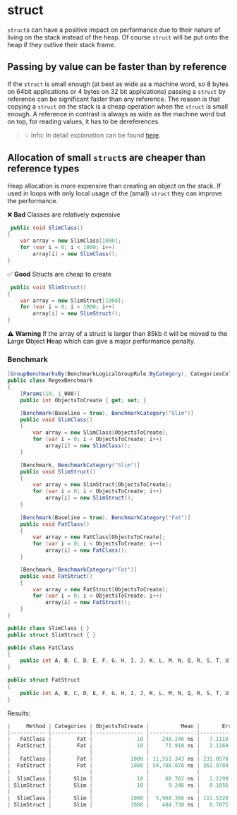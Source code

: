 # struct
`struct`s can have a positive impact on performance due to their nature of living on the stack instead of the heap.
Of course `struct` will be put onto the heap if they outlive their stack frame.

## Passing by value can be faster than by reference
If the `struct` is small enough (at best as wide as a machine word, so 8 bytes on 64bit applications or 4 bytes on 32 bit applications) passing a `struct` by reference can be significant faster than any reference.
The reason is that copying a `struct` on the stack is a cheap operation when the `struct` is small enough. A reference in contrast is always as wide as the machine word but on top, for reading values, it has to be dereferences.  

> 💡 Info: In detail explanation can be found [here](https://steven-giesel.com/blogPost/d205e99c-e784-49be-a2e6-7f9c44ab890f).

## Allocation of small `struct`s are cheaper than reference types
Heap allocation is more expensive than creating an object on the stack.
If used in loops with only local usage of the (small) `struct` they can improve the performance.

❌ **Bad** Classes are relatively expensive
```csharp
 public void SlimClass()
{
    var array = new SlimClass[1000];
    for (var i = 0; i < 1000; i++)
        array[i] = new SlimClass();
}
```

✅ **Good** Structs are cheap to create
```csharp
 public void SlimStruct()
{
    var array = new SlimStruct[1000];
    for (var i = 0; i < 1000; i++)
        array[i] = new SlimStruct();
}
```

⚠️ **Warning** If the array of a struct is larger than 85kb it will be moved to the **L**arge **O**bject **H**eap which can give a major performance penalty.

### Benchmark
```csharp
[GroupBenchmarksBy(BenchmarkLogicalGroupRule.ByCategory), CategoriesColumn]
public class RegexBenchmark
{
    [Params(10, 1_000)]
    public int ObjectsToCreate { get; set; }

    [Benchmark(Baseline = true), BenchmarkCategory("Slim")]
    public void SlimClass()
    {
        var array = new SlimClass[ObjectsToCreate];
        for (var i = 0; i < ObjectsToCreate; i++)
            array[i] = new SlimClass();
    }

    [Benchmark, BenchmarkCategory("Slim")]
    public void SlimStruct()
    {
        var array = new SlimStruct[ObjectsToCreate];
        for (var i = 0; i < ObjectsToCreate; i++)
            array[i] = new SlimStruct();
    }
    
    [Benchmark(Baseline = true), BenchmarkCategory("Fat")]
    public void FatClass()
    {
        var array = new FatClass[ObjectsToCreate];
        for (var i = 0; i < ObjectsToCreate; i++)
            array[i] = new FatClass();
    }

    [Benchmark, BenchmarkCategory("Fat")]
    public void FatStruct()
    {
        var array = new FatStruct[ObjectsToCreate];
        for (var i = 0; i < ObjectsToCreate; i++)
            array[i] = new FatStruct();
    }
}

public class SlimClass { }
public struct SlimStruct { }

public class FatClass
{
    public int A, B, C, D, E, F, G, H, I, J, K, L, M, N, Q, R, S, T, U, V, W, X, Y, Z;
}

public struct FatStruct
{
    public int A, B, C, D, E, F, G, H, I, J, K, L, M, N, Q, R, S, T, U, V, W, X, Y, Z;
}
```

Results:
```csharp
|     Method | Categories | ObjectsToCreate |          Mean |       Error |      StdDev | Ratio | RatioSD |   Gen 0 |   Gen 1 |   Gen 2 | Allocated | Alloc Ratio |
|----------- |----------- |---------------- |--------------:|------------:|------------:|------:|--------:|--------:|--------:|--------:|----------:|------------:|
|   FatClass |        Fat |              10 |    248.246 ns |   7.1119 ns |  20.2908 ns |  1.00 |    0.00 |  0.2923 |       - |       - |    1224 B |        1.00 |
|  FatStruct |        Fat |              10 |     71.918 ns |   2.1169 ns |   6.0054 ns |  0.29 |    0.03 |  0.2352 |       - |       - |     984 B |        0.80 |
|            |            |                 |               |             |             |       |         |         |         |         |           |             |
|   FatClass |        Fat |            1000 | 11,551.343 ns | 231.0578 ns | 247.2293 ns |  1.00 |    0.00 | 28.6865 |  0.0305 |       - |  120024 B |        1.00 |
|  FatStruct |        Fat |            1000 | 54,708.078 ns | 362.9784 ns | 321.7709 ns |  4.73 |    0.12 | 30.2734 | 30.2734 | 30.2734 |   96034 B |        0.80 |
|            |            |                 |               |             |             |       |         |         |         |         |           |             |
|  SlimClass |       Slim |              10 |     60.762 ns |   1.1299 ns |   1.6562 ns |  1.00 |    0.00 |  0.0823 |       - |       - |     344 B |        1.00 |
| SlimStruct |       Slim |              10 |      9.246 ns |   0.1056 ns |   0.0936 ns |  0.15 |    0.01 |  0.0096 |       - |       - |      40 B |        0.12 |
|            |            |                 |               |             |             |       |         |         |         |         |           |             |
|  SlimClass |       Slim |            1000 |  5,968.366 ns | 111.5320 ns | 271.4843 ns |  1.00 |    0.00 |  7.6599 |       - |       - |   32024 B |        1.00 |
| SlimStruct |       Slim |            1000 |    484.738 ns |   8.7875 ns |   8.6305 ns |  0.08 |    0.00 |  0.2441 |       - |       - |    1024 B |        0.03 |

```